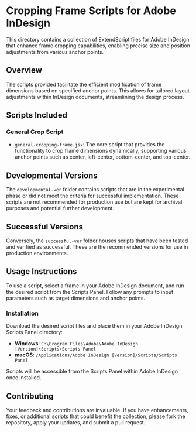 # Cropping Frame Scripts for Adobe InDesign

This directory contains a collection of ExtendScript files for Adobe InDesign that enhance frame cropping capabilities, enabling precise size and position adjustments from various anchor points.

## Overview

The scripts provided facilitate the efficient modification of frame dimensions based on specified anchor points. This allows for tailored layout adjustments within InDesign documents, streamlining the design process.

## Scripts Included

### General Crop Script
- `general-cropping-frame.jsx`: The core script that provides the functionality to crop frame dimensions dynamically, supporting various anchor points such as center, left-center, bottom-center, and top-center.

## Developmental Versions
The `developmental-ver` folder contains scripts that are in the experimental phase or did not meet the criteria for successful implementation. These scripts are not recommended for production use but are kept for archival purposes and potential further development.

## Successful Versions
Conversely, the `successful-ver` folder houses scripts that have been tested and verified as successful. These are the recommended versions for use in production environments.

## Usage Instructions
To use a script, select a frame in your Adobe InDesign document, and run the desired script from the Scripts Panel. Follow any prompts to input parameters such as target dimensions and anchor points.

### Installation
Download the desired script files and place them in your Adobe InDesign Scripts Panel directory:
- **Windows**: `C:\Program Files\Adobe\Adobe InDesign [Version]\Scripts\Scripts Panel`
- **macOS**: `/Applications/Adobe InDesign [Version]/Scripts/Scripts Panel`

Scripts will be accessible from the Scripts Panel within Adobe InDesign once installed.

## Contributing
Your feedback and contributions are invaluable. If you have enhancements, fixes, or additional scripts that could benefit the collection, please fork the repository, apply your updates, and submit a pull request.

